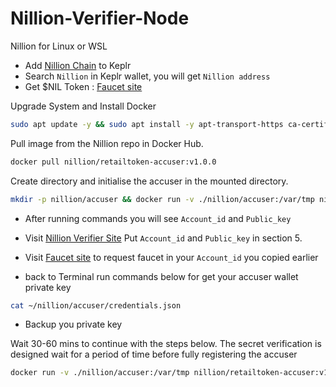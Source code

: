 # Nillion-Verifier-Node
Nillion for Linux or WSL

- Add [Nillion Chain](https://chains.keplr.app/) to Keplr
- Search `Nillion` in Keplr wallet, you will get `Nillion address`
- Get $NIL Token : [Faucet site](https://faucet.testnet.nillion.com/)


Upgrade System and Install Docker
```bash
sudo apt update -y && sudo apt install -y apt-transport-https ca-certificates curl software-properties-common && sudo curl -fsSL https://download.docker.com/linux/ubuntu/gpg | sudo gpg --dearmor -o /usr/share/keyrings/docker-archive-keyring.gpg && echo "deb [arch=$(dpkg --print-architecture) signed-by=/usr/share/keyrings/docker-archive-keyring.gpg] https://download.docker.com/linux/ubuntu $(lsb_release -cs) stable" | sudo tee /etc/apt/sources.list.d/docker.list > /dev/null && sudo apt update -y && apt-cache policy docker-ce && sudo apt install -y docker-ce && sudo usermod -aG docker ${USER} && su - ${USER} -c "groups" && docker --version
```

Pull image from the Nillion repo in Docker Hub.
```bash
docker pull nillion/retailtoken-accuser:v1.0.0
```

Create directory and initialise the accuser in the mounted directory.
```bash
mkdir -p nillion/accuser && docker run -v ./nillion/accuser:/var/tmp nillion/retailtoken-accuser:v1.0.0 initialise
```

- After running commands you will see `Account_id` and `Public_key`

- Visit [Nillion Verifier Site](https://verifier.nillion.com/verifier) Put `Account_id` and `Public_key` in section 5.

- Visit [Faucet site](https://faucet.testnet.nillion.com/) to request faucet in your `Account_id` you copied earlier

- back to Terminal run commands below for get your accuser wallet private key

```bash
cat ~/nillion/accuser/credentials.json
```

- Backup you private key

Wait 30-60 mins to continue with the steps below. The secret verification is designed wait for a period of time before fully registering the accuser

```bash
docker run -v ./nillion/accuser:/var/tmp nillion/retailtoken-accuser:v1.0.0 accuse --rpc-endpoint "https://testnet-nillion-rpc.lavenderfive.com" --block-start $block_start
```

